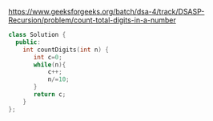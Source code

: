 https://www.geeksforgeeks.org/batch/dsa-4/track/DSASP-Recursion/problem/count-total-digits-in-a-number

```cpp
class Solution {
  public:
    int countDigits(int n) {
       int c=0;
       while(n){
           c++;
           n/=10;
       }
       return c;
    }
};
```
